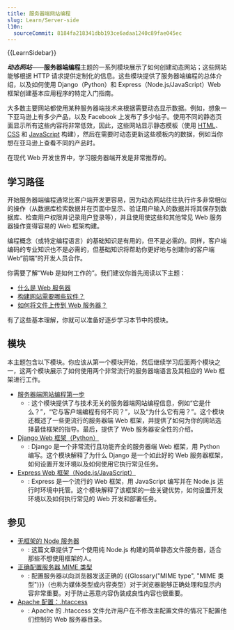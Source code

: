 ```yaml
---
title: 服务器端网站编程
slug: Learn/Server-side
l10n:
  sourceCommit: 8184fa218341dbb193ce6adaa1240c89fae045ec
---
```


{{LearnSidebar}}

**_动态网站_**——**服务器端编程**主题的一系列模块展示了如何创建动态网站；这些网站能够根据 HTTP 请求提供定制化的信息。这些模块提供了服务器端编程的总体介绍，以及如何使用 Django（Python）和 Express（Node.js/JavaScript）Web 框架创建基本应用程序的特定入门指南。

大多数主要网站都使用某种服务器端技术来根据需要动态显示数据。例如，想象一下亚马逊上有多少产品，以及 Facebook 上发布了多少帖子。使用不同的静态页面显示所有这些内容将非常低效，因此，这些网站显示静态模板（使用 [HTML](/zh-CN/docs/Learn/HTML)、[CSS](/zh-CN/docs/Learn/CSS) 和 [JavaScript](/zh-CN/docs/Learn/JavaScript) 构建），然后在需要时动态更新这些模板内的数据，例如当你想在亚马逊上查看不同的产品时。

在现代 Web 开发世界中，学习服务器端开发是非常推荐的。

## 学习路径

开始服务器端编程通常比客户端开发更容易，因为动态网站往往执行许多非常相似的操作（从数据库检索数据并在页面中显示、验证用户输入的数据并将其保存到数据库、检查用户权限并记录用户登录等），并且使用使这些和其他常见 Web 服务器操作变得容易的 Web 框架构建。

编程概念（或特定编程语言）的基础知识是有用的，但不是必需的。同样，客户端编码的专业知识也不是必需的，但基础知识将帮助你更好地与创建你的客户端 Web“前端”的开发人员合作。

你需要了解“Web 是如何工作的”。我们建议你首先阅读以下主题：

- [什么是 Web 服务器](/zh-CN/docs/Learn/Common_questions/Web_mechanics/What_is_a_web_server)
- [构建网站需要哪些软件？](/zh-CN/docs/Learn/Common_questions/Tools_and_setup/What_software_do_I_need)
- [如何将文件上传到 Web 服务器？](/zh-CN/docs/Learn/Common_questions/Tools_and_setup/Upload_files_to_a_web_server)

有了这些基本理解，你就可以准备好逐步学习本节中的模块。

## 模块

本主题包含以下模块。你应该从第一个模块开始，然后继续学习后面两个模块之一，这两个模块展示了如何使用两个非常流行的服务器端语言及其相应的 Web 框架进行工作。

- [服务器端网站编程第一步](/zh-CN/docs/Learn/Server-side/First_steps)
  - : 这个模块提供了与技术无关的服务器端网站编程信息，例如“它是什么？”，“它与客户端编程有何不同？”，以及“为什么它有用？”。这个模块还概述了一些更流行的服务器端 Web 框架，并提供了如何为你的网站选择最佳框架的指导。最后，提供了 Web 服务器安全性的介绍。
- [Django Web 框架（Python）](/zh-CN/docs/Learn/Server-side/Django)
  - : Django 是一个非常流行且功能齐全的服务器端 Web 框架，用 Python 编写。这个模块解释了为什么 Django 是一个如此好的 Web 服务器框架，如何设置开发环境以及如何使用它执行常见任务。
- [Express Web 框架（Node.js/JavaScript）](/zh-CN/docs/Learn/Server-side/Express_Nodejs)
  - : Express 是一个流行的 Web 框架，用 JavaScript 编写并在 Node.js 运行时环境中托管。这个模块解释了该框架的一些关键优势，如何设置开发环境以及如何执行常见的 Web 开发和部署任务。

## 参见

- [无框架的 Node 服务器](/zh-CN/docs/Learn/Server-side/Node_server_without_framework)
  - : 这篇文章提供了一个使用纯 Node.js 构建的简单静态文件服务器，适合那些不想使用框架的人。
- [正确配置服务器 MIME 类型](/zh-CN/docs/Learn/Server-side/Configuring_server_MIME_types)
  - : 配置服务器以向浏览器发送正确的 {{Glossary("MIME type", "MIME 类型")}}（也称为媒体类型或内容类型）对于浏览器能够正确处理和显示内容非常重要。对于防止恶意内容伪装成良性内容也很重要。
- [Apache 配置：.htaccess](/zh-CN/docs/Learn/Server-side/Apache_Configuration_htaccess)
  - : Apache 的 .htaccess 文件允许用户在不修改主配置文件的情况下配置他们控制的 Web 服务器目录。
